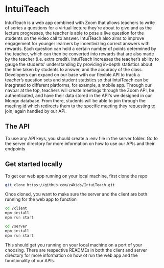 # IntuiTeach
IntuiTeach is a web app combined with Zoom that allows teachers to write of series a questions for a virtual lecture they're about to give and as the lecture progresses, the teacher is able to pose a live question for the students on the video call to answer. IntuiTeach also aims to improve engagement for younger learners by incentivizing correct answers with rewards. Each question can hold a certain number of points determined by the teacher, which can then be converted into rewards that are also made by the teacher (i.e. extra credit). IntuiTeach increases the teacher’s ability to gauge the students’ understanding by providing in-depth statistics about the time taken by students to answer, and the accuracy of the class. Developers can expand on our base with our flexible API to track a teacher’s question sets and student statistics so that IntuiTeach can be integrated to different platforms, for example, a mobile app. Through our navbar at the top, teachers will create meetings through the Zoom API, be authenticated, and have their data stored in the API's we designed in our Mongo database. From there, students will be able to join through the meeting id which redirects them to the specific meeting they requesting to join, again handled by our API.

## The API
To use any API keys, you should create a .env file in the server folder. Go to the server directory for more information on how to use our APIs and their endpoints

## Get started locally
To get our web app running on your local machine, first clone the repo
``` bash
git clone https://github.com/z4kids/IntuiTeach.git
```

Once cloned, you want to make sure the server and the client are both running for the web app to function

``` bash
cd /client
npm install
npm run start

cd /server
npm install 
npm run start
```
This should get you running on your local machine on a port of your choosing. There are respective READMEs in both the client and server directory for more information on how ot run the web app and the functionality of our APIs.
